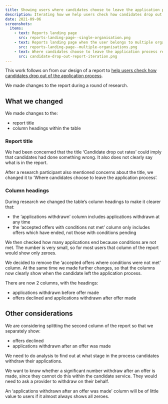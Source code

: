 ```yaml
---
title: Showing users where candidates choose to leave the application process
description: Iterating how we help users check how candidates drop out of the application process
date: 2021-09-06
screenshots:
  items:
    - text: Reports landing page
      src: reports-landing-page--single-organisation.png
    - text: Reports landing page when the user belongs to multiple organisations
      src: reports-landing-page--multiple-organisations.png
    - text: Where candidates choose to leave the application process report
      src: candidate-drop-out-report-iteration.png
---
```


This work follows on from our design of a report to [help users check how candidates drop out of the application process](/manage-teacher-training-applications/helping-users-check-how-candidates-drop-out-of-the-application-process/).

We made changes to the report during a round of research.

## What we changed

We made changes to the:

- report title
- column headings within the table

### Report title

We had been concerned that the title ‘Candidate drop out rates’ could imply that candidates had done something wrong. It also does not clearly say what is in the report.

After a research participant also mentioned concerns about the title, we changed it to ‘Where candidates choose to leave the application process’.

### Column headings

During research we changed the table’s column headings to make it clearer that:

- the ‘applications withdrawn’ column includes applications withdrawn at any time
- the ‘accepted offers with conditions not met’ column only includes offers which have ended, not those with conditions pending

We then checked how many applications end because conditions are not met. The number is very small, so for most users that column of the report would show only zeroes.

We decided to remove the ‘accepted offers where conditions were not met’ column. At the same time we made further changes, so that the columns now clearly show when the candidate left the application process.

There are now 2 columns, with the headings:

- applications withdrawn before offer made
- offers declined and applications withdrawn after offer made

## Other considerations

We are considering splitting the second column of the report so that we separately show:

- offers declined
- applications withdrawn after an offer was made

We need to do analysis to find out at what stage in the process candidates withdraw their applications.

We want to know whether a significant number withdraw after an offer is made, since they cannot do this within the candidate service. They would need to ask a provider to withdraw on their behalf.

An ‘applications withdrawn after an offer was made’ column will be of little value to users if it almost always shows all zeroes.

